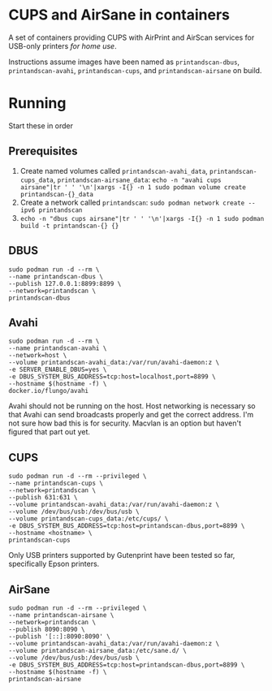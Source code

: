 # CUPS and AirSane in containers

A set of containers providing CUPS with AirPrint and AirScan services for
USB-only printers *for home use*.

Instructions assume images have been named as `printandscan-dbus`,
`printandscan-avahi`, `printandscan-cups`, and `printandscan-airsane` on build.

# Running

Start these in order

## Prerequisites

1. Create named volumes called `printandscan-avahi_data`,
   `printandscan-cups_data`, `printandscan-airsane_data`: `echo -n "avahi cups
   airsane"|tr ' ' '\n'|xargs -I{} -n 1 sudo podman volume create
   printandscan-{}_data`
2. Create a network called `printandscan`: `sudo podman network create --ipv6
   printandscan`
3. `echo -n "dbus cups airsane"|tr ' ' '\n'|xargs -I{} -n 1 sudo podman build -t
   printandscan-{} {}`

## DBUS

```
sudo podman run -d --rm \
--name printandscan-dbus \
--publish 127.0.0.1:8899:8899 \
--network=printandscan \
printandscan-dbus
```

## Avahi

```
sudo podman run -d --rm \
--name printandscan-avahi \
--network=host \
--volume printandscan-avahi_data:/var/run/avahi-daemon:z \
-e SERVER_ENABLE_DBUS=yes \
-e DBUS_SYSTEM_BUS_ADDRESS=tcp:host=localhost,port=8899 \
--hostname $(hostname -f) \
docker.io/flungo/avahi
```

Avahi should not be running on the host. Host networking is necessary so that
Avahi can send broadcasts properly and get the correct address. I'm not sure how
bad this is for security. Macvlan is an option but haven't figured that part
out yet.

## CUPS

```
sudo podman run -d --rm --privileged \
--name printandscan-cups \
--network=printandscan \
--publish 631:631 \
--volume printandscan-avahi_data:/var/run/avahi-daemon:z \
--volume /dev/bus/usb:/dev/bus/usb \
--volume printandscan-cups_data:/etc/cups/ \
-e DBUS_SYSTEM_BUS_ADDRESS=tcp:host=printandscan-dbus,port=8899 \
--hostname <hostname> \
printandscan-cups
```

Only USB printers supported by Gutenprint have been tested so far, specifically
Epson printers.

## AirSane

```
sudo podman run -d --rm --privileged \
--name printandscan-airsane \
--network=printandscan \
--publish 8090:8090 \
--publish '[::]:8090:8090' \
--volume printandscan-avahi_data:/var/run/avahi-daemon:z \
--volume printandscan-airsane_data:/etc/sane.d/ \
--volume /dev/bus/usb:/dev/bus/usb \
-e DBUS_SYSTEM_BUS_ADDRESS=tcp:host=printandscan-dbus,port=8899 \
--hostname $(hostname -f) \
printandscan-airsane
```
